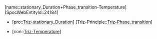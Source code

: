 ﻿---
type: TrizContradiction
aliases:
- stationary_Duration+Phase_transition-Temperature
license: CC BY-SA 4.0
copyright: https://github.com/SpocWeb
IsDeleted: false
IsReadOnly: false
Confidential: public
tags: 
- Triz/Contradiction
---
[name::stationary_Duration+Phase_transition-Temperature]
[SpocWebEntityId::24184]
+ [pro::[Triz-stationary_Duration](tech/Triz/Parameter/Triz-stationary_Duration.md)]
[Triz-Principle::[Triz-Phase_transition](tech/Triz/Principle/Triz-Phase_transition.md)]
- [con::[Triz-Temperature](tech/Triz/Parameter/Triz-Temperature.md)]

